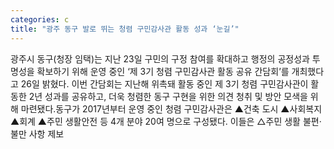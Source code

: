 ```yaml
---
categories: c
title: "광주 동구 발로 뛰는 청렴 구민감사관 활동 성과 ‘눈길’"
---
```

광주시 동구(청장 임택)는 지난 23일 구민의 구정 참여를 확대하고 행정의 공정성과 투명성을 확보하기 위해 운영 중인 ‘제 3기 청렴 구민감사관 활동 공유 간담회’를 개최했다고 26일 밝혔다. 이번 간담회는 지난해 위촉돼 활동 중인 제 3기 청렴 구민감사관이 활동한 2년 성과를 공유하고, 더욱 청렴한 동구 구현을 위한 의견 청취 및 방안 모색을 위해 마련됐다.동구가 2017년부터 운영 중인 청렴 구민감사관은 ▲건축 도시 ▲사회복지 ▲회계 ▲주민 생활안전 등 4개 분야 20여 명으로 구성됐다. 이들은 △주민 생활 불편·불만 사항 제보